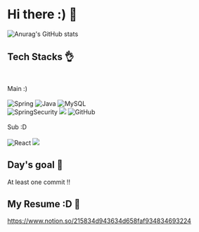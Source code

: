 # Hi there :) 👋

![Anurag's GitHub stats](https://github-readme-stats.vercel.app/api?username=Fouink&show_icons=true&theme=radical)

##

## Tech Stacks 👌 <br/><br/>
Main :) <br/><br/>
<img alt="Spring" src ="https://img.shields.io/badge/SpringBoot-6DB33F.svg?&style=for-the-badge&logo=Spring&logoColor=white"/>
<img alt="Java" src ="https://img.shields.io/badge/Java-007396.svg?&style=for-the-badge&logo=Java&logoColor=white"/>
<img alt="MySQL" src ="https://img.shields.io/badge/MySQL-4479A1.svg?&style=for-the-badge&logo=MySQL&logoColor=white"/>
<br/>
<img alt="SpringSecurity" src ="https://img.shields.io/badge/SpringSecurity-6DB33F.svg?&style=for-the-badge&logo=SpringSecurity&logoColor=white"/>
<img src="https://img.shields.io/badge/jquery-0769AD?style=for-the-badge&logo=jquery&logoColor=white">
<img alt="GitHub" src ="https://img.shields.io/badge/GitHub-F05032.svg?&style=for-the-badge&logo=GitHub&logoColor=white"/>
<br/><br/>
Sub :D <br/><br/>
<img alt="React" src ="https://img.shields.io/badge/React-61DAFB.svg?&style=for-the-badge&logo=React&logoColor=black"/>
<img src="https://img.shields.io/badge/html5-E34F26?style=for-the-badge&logo=html5&logoColor=white">

## Day's goal 💪 <br/>
At least one commit !!

## My Resume :D 📑 <br/>
https://www.notion.so/215834d943634d658faf934834693224


<!--
**sese1212/sese1212** is a ✨ _special_ ✨ repository because its `README.md` (this file) appears on your GitHub profile.

Here are some ideas to get you started:
<img alt="JQuery" src ="https://img.shields.io/badge/JQuery-0769AD.svg?&style=for-the-badge&logo=JQuery&logoColor=white"/>



- 🔭 I’m currently working on ...
- 🌱 I’m currently learning ...
- 👯 I’m looking to collaborate on ...
- 🤔 I’m looking for help with ...
- 💬 Ask me about ...
- 📫 How to reach me: ...
- 😄 Pronouns: ...
- ⚡ Fun fact: ...
-->
